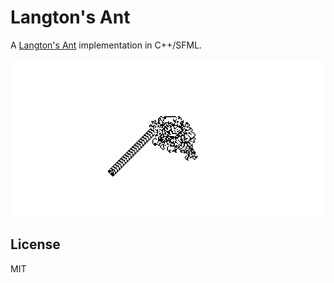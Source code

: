# Langton's Ant
A [Langton's Ant](https://en.wikipedia.org/wiki/Langton%27s_ant)
implementation in C++/SFML.

<p align="center">
  <img alt="A Langton's Ant image" src="https://github.com/nathiss/Ant/raw/master/.github/ant.png" />
</p>

## License
MIT
